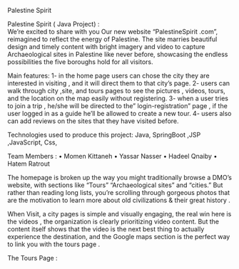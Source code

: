 Palestine Spirit

Palestine Spirit  ( Java Project)   :  
We’re excited to share with you Our new website “PalestineSpirit .com”, reimagined to reflect the energy of Palestine. 
The site marries beautiful design and timely content with bright imagery and video to capture Archaeological sites in Palestine like never before, 
showcasing the endless possibilities the five boroughs hold for all visitors.


Main features:
1- in the home page users can chose the city they are interested in visiting , and it will direct them to that city’s page.
2- users can walk through city ,site, and tours pages to see the pictures , videos, tours, and the location on the map easily without registering. 
3- when a user tries to join a trip , he/she will be directed to the” login-registration” page , if the user logged in as a guide he’ll be allowed to create a new tour.
4- users also can add reviews on the sites that they have visited before.


Technologies used to produce this project:
Java, SpringBoot ,JSP ,JavaScript, Css, 


Team Members :
•	Momen Kittaneh
•	Yassar Nasser
•	Hadeel Qnaiby
•	Hatem Ratrout

The homepage is broken up the way you might traditionally browse a DMO’s website,
with sections like “Tours” “Archaeological sites” and “cities.” But rather than reading long lists, you’re scrolling through gorgeous photos that are the motivation to learn 
more about old civilizations & their great history .
 
When  Visit, a city pages is simple and visually engaging, the real win here is the videos ,
the organization is clearly prioritizing video content. But the content itself shows that the video is the next best thing to actually experience the destination,
and the Google maps section is the perfect way to link you with the tours page .
 
 

The Tours Page : 


